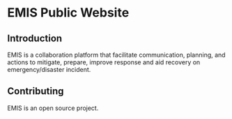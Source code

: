 # EMIS Public Website

## Introduction
EMIS is a collaboration platform that facilitate communication, planning, and actions
to mitigate, prepare, improve response and aid recovery on emergency/disaster
incident.


## Contributing
EMIS is an open source project.

